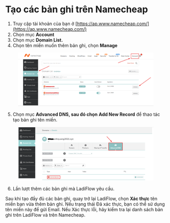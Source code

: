 # Tạo các bản ghi trên Namecheap

1. Truy cập tài khoản của bạn ở [https://ap.www.namecheap.com/](https://ap.www.namecheap.com/)
2. Chọn mục **Account**&#x20;
3. Chọn mục **Domain List.**
4. Chọn tên miền muốn thêm bản ghi, chọn **Manage**

<figure><img src="../.gitbook/assets/image (269).png" alt=""><figcaption></figcaption></figure>

5. Chọn mục **Advanced DNS, sau đó chọn** **Add New Record** để thao tác tạo bản ghi tên miền.

<figure><img src="../.gitbook/assets/image (270).png" alt=""><figcaption></figcaption></figure>

6. Lần lượt thêm các bản ghi mà LadiFlow yêu cầu.

Sau khi tạo đầy đủ các bản ghi, quay trở lại LadiFlow, chọn **Xác thực** tên miền bạn vừa thêm bản ghi. Nếu trạng thái Đã xác thực, bạn có thể sử dụng tên miền này để gửi Email. Nếu Xác thực lỗi, hãy kiểm tra lại danh sách bản ghi trên LadiFlow và trên Namecheap.

